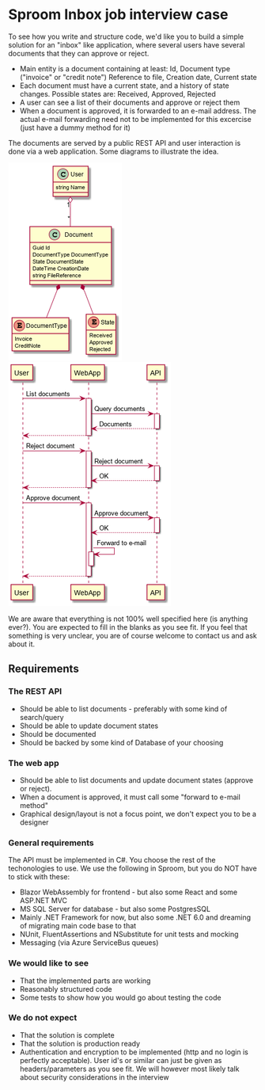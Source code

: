# Sproom Inbox job interview case

To see how you write and structure code, we'd like you to build a simple solution for an "inbox" like application, where several users have several documents that they can approve or reject.

 - Main entity is a document containing at least: Id, Document type ("invoice" or "credit note") Reference to file, Creation date, Current state
 - Each document must have a current state, and a history of state changes. Possible states are: Received, Approved, Rejected
 - A user can see a list of their documents and approve or reject them
 - When a document is approved, it is forwarded to an e-mail address. The actual e-mail forwarding need not to be implemented for this excercise (just have a dummy method for it)

The documents are served by a public REST API and user interaction is done via a web application. Some diagrams to illustrate the idea.

![Class diagram](./Classes.png)
![Class diagram](./Sequence.png)

We are aware that everything is not 100% well specified here (is anything ever?). You are expected to fill in the blanks as you see fit. If you feel that something is very unclear, you are of course welcome to contact us and ask about it.

## Requirements

### The REST API 
 - Should be able to list documents - preferably with some kind of search/query
 - Should be able to update document states
 - Should be documented
 - Should be backed by some kind of Database of your choosing

### The web app
 - Should be able to list documents and update document states (approve or reject).
 - When a document is approved, it must call some "forward to e-mail method"
 - Graphical design/layout is not a focus point, we don't expect you to be a designer

 ### General requirements
 The API must be implemented in C#. You choose the rest of the techonologies to use. We use the following in Sproom, but you do NOT have to stick with these:
  - Blazor WebAssembly for frontend - but also some React and some ASP.NET MVC
  - MS SQL Server for database - but also some PostgresSQL
  - Mainly .NET Framework for now, but also some .NET 6.0 and dreaming of migrating main code base to that
  - NUnit, FluentAssertions and NSubstitute for unit tests and mocking
  - Messaging (via Azure ServiceBus queues)

### We would like to see
  - That the implemented parts are working
  - Reasonably structured code
  - Some tests to show how you would go about testing the code

### We do not expect
  - That the solution is complete
  - That the solution is production ready
  - Authentication and encryption to be implemented (http and no login is perfectly acceptable). User id's or similar can just be given as headers/parameters as you see fit. We will however most likely talk about security considerations in the interview